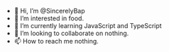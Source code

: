 - 👋 Hi, I’m @SincerelyBap
- 👀 I’m interested in food.
- 🌱 I’m currently learning JavaScript and TypeScript
- 💞️ I’m looking to collaborate on nothing.
- 📫 How to reach me nothing.

<!---
SincerelyBap/SincerelyBap is a ✨ special ✨ repository because its `README.md` (this file) appears on your GitHub profile.
You can click the Preview link to take a look at your changes.
--->
